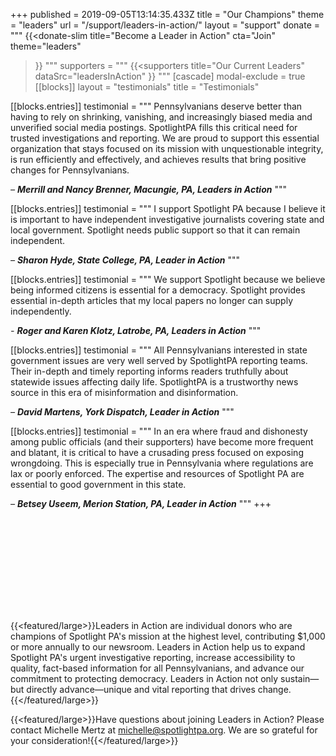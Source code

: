 +++
published = 2019-09-05T13:14:35.433Z
title = "Our Champions"
theme = "leaders"
url = "/support/leaders-in-action/"
layout = "support"
donate = """
{{<donate-slim
    title="Become a Leader in Action"
    cta="Join"
    theme="leaders"
>}}
"""
supporters = """
{{<supporters
  title="Our Current Leaders"
  dataSrc="leadersInAction"
>}}
"""
[cascade]
modal-exclude = true
[[blocks]]
layout = "testimonials"
title = "Testimonials"

[[blocks.entries]]
testimonial = """
  Pennsylvanians deserve better than having to rely on shrinking, vanishing, and increasingly biased media and unverified social media postings.  SpotlightPA fills this critical need for trusted investigations and reporting.  We are proud to support this essential organization that stays focused on its mission with unquestionable integrity, is run efficiently and effectively, and achieves results that bring positive changes for Pennsylvanians. 
  
  *– **Merrill and Nancy Brenner, Macungie, PA, Leaders in Action*** 
"""

[[blocks.entries]]
testimonial = """
  I support Spotlight PA because I believe it is important to have independent investigative journalists covering state and local government. Spotlight needs public support so that it can remain independent. 
  
  *– **Sharon Hyde, State College, PA, Leader in Action***
"""

[[blocks.entries]]
testimonial = """
  We support Spotlight because we believe being informed citizens is essential for a democracy. Spotlight provides essential in-depth articles that my local papers no longer can supply independently. 
  
  *- **Roger and Karen Klotz, Latrobe, PA, Leaders in Action***
"""

[[blocks.entries]]
testimonial = """
  All Pennsylvanians interested in state government issues are very well served by SpotlightPA reporting teams. Their in-depth and timely reporting informs readers truthfully about statewide issues affecting daily life. SpotlightPA is a trustworthy news source in this era of misinformation and disinformation. 
  
  *– **David Martens, York Dispatch, Leader in Action***
  """

[[blocks.entries]]
testimonial = """
  In an era where fraud and dishonesty among public officials (and their supporters) have become more frequent and blatant, it is critical to have a crusading press focused on exposing wrongdoing. This is especially true in Pennsylvania where regulations are lax or poorly enforced. The expertise and resources of Spotlight PA are essential to good government in this state.
  
  *– **Betsey Useem, Merion Station, PA, Leader in Action***
"""
+++

<svg class="float-right -mt-6 mb-2 ml-1 md:ml-2 md:h-52 xl:-mr-16">
  <use href="#leaders-in-action" />
</svg>

{{<featured/large>}}Leaders in Action are individual donors who are champions of Spotlight PA's mission at the highest level, contributing $1,000 or more annually to our newsroom. Leaders in Action help us to expand Spotlight PA's urgent investigative reporting, increase accessibility to quality, fact-based information for all Pennsylvanians, and advance our commitment to protecting democracy. Leaders in Action not only sustain—but directly advance—unique and vital reporting that drives change.{{</featured/large>}}

{{<featured/large>}}Have questions about joining Leaders in Action? Please contact Michelle Mertz at <a href="mailto:michelle@spotlightpa.org">michelle@spotlightpa.org</a>. We are so grateful for your consideration!{{</featured/large>}}